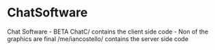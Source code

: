 # ChatSoftware
Chat Software - BETA
ChatC/ contains the client side code - Non of the graphics are final
/me/iancostello/ contains the server side code 
